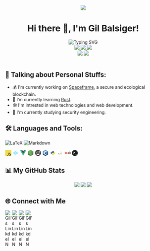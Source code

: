 <div align="center">
  <img src="https://i.giphy.com/media/R03zWv5p1oNSQd91EP/giphy.webp" width="200"/>
  <h1 align="center">Hi there 👋, I'm Gil Balsiger!</h1>
  <img src="https://readme-typing-svg.herokuapp.com?font=Fira+Code&pause=1000&color=ADBAC7&center=true&width=500&lines=I'm+a+High+School+computer+science+student;Computer+graphics+enthousiast;Full+Stack+Developer;I+love+learning+new+things" alt="Typing SVG" />
  <div>
    <a href="https://www.linkedin.com/in/gil-balsiger/">
      <img src="https://img.shields.io/badge/LinkedIn-blue?style=for-the-badge&logo=linkedin" />
    </a>
    <a href="https://www.linkedin.com/in/gil-balsiger/">
      <img src="https://img.shields.io/badge/Instagram-orange?style=for-the-badge&logo=instagram" />
    </a>
    <a href="https://www.linkedin.com/in/gil-balsiger/">
      <img src="https://img.shields.io/badge/Twitter-white?style=for-the-badge&logo=twitter" />
    </a>
  </div>
  <div>
    <img src="https://komarev.com/ghpvc/?username=balsigergil&style=for-the-badge" />
    <img src="https://img.shields.io/github/followers/balsigergil?label=Followers&style=for-the-badge" />
  </div>
</div>

<br/>

## 💫 Talking about Personal Stuffs:

- :moneybag: I'm currently working on [Spaceframe](https://github.com/spaceframeos/spaceframe), a secure and ecological blockchain.
- 🌱 I’m currently learning [Rust](https://github.com/rust-lang/rust).
- :spider_web: I'm intrested in web technologies and web development.
- :school: I'm currently studying security engineering.

<!-- - 🔭 I’m also working on [Artefact](https://github.com/balsigergil/artefact), a Content Management System like WordPress (but better). -->

## 🛠️ Languages and Tools:

![LaTeX](https://img.shields.io/badge/latex-%23008080.svg?style=for-the-badge&logo=latex&logoColor=white)
![Markdown](https://img.shields.io/badge/markdown-%23000000.svg?style=for-the-badge&logo=markdown&logoColor=white)

<code><img height="20" src="https://raw.githubusercontent.com/github/explore/80688e429a7d4ef2fca1e82350fe8e3517d3494d/topics/javascript/javascript.png"></code>
<code><img height="20" src="https://raw.githubusercontent.com/github/explore/80688e429a7d4ef2fca1e82350fe8e3517d3494d/topics/react/react.png"></code>
<code><img height="20" src="https://raw.githubusercontent.com/github/explore/80688e429a7d4ef2fca1e82350fe8e3517d3494d/topics/vue/vue.png"></code>
<code><img height="20" src="https://raw.githubusercontent.com/github/explore/80688e429a7d4ef2fca1e82350fe8e3517d3494d/topics/nodejs/nodejs.png"></code>
<code><img height="20" src="https://raw.githubusercontent.com/github/explore/80688e429a7d4ef2fca1e82350fe8e3517d3494d/topics/rust/rust.png"></code>
<code><img height="20" src="https://raw.githubusercontent.com/github/explore/80688e429a7d4ef2fca1e82350fe8e3517d3494d/topics/cpp/cpp.png"></code>
<code><img height="20" src="https://raw.githubusercontent.com/github/explore/80688e429a7d4ef2fca1e82350fe8e3517d3494d/topics/python/python.png"></code>
<code><img height="20" src="https://raw.githubusercontent.com/github/explore/80688e429a7d4ef2fca1e82350fe8e3517d3494d/topics/mysql/mysql.png"></code>
<code><img height="20" src="https://raw.githubusercontent.com/github/explore/80688e429a7d4ef2fca1e82350fe8e3517d3494d/topics/git/git.png"></code>
<code><img height="20" src="https://raw.githubusercontent.com/github/explore/80688e429a7d4ef2fca1e82350fe8e3517d3494d/topics/terminal/terminal.png"></code>

## 📊 My GitHub Stats

<div align="center">
  <img src="https://github-readme-stats.vercel.app/api?username=balsigergil&show_icons=true&include_all_commits=true&count_private=true&theme=dark" />
  <img src="https://github-readme-streak-stats.herokuapp.com/?user=balsigergil&theme=dark" />
  <img src="https://github-readme-stats.vercel.app/api/top-langs/?username=balsigergil&langs_count=8&layout=compact&theme=dark" />
</div>

## 🌐 Connect with Me

<a href="https://www.linkedin.com/in/gil-balsiger/">
  <img align="left" alt="Gil's LinkdeIN" width="22px" src="https://cdn.jsdelivr.net/npm/simple-icons@v3/icons/linkedin.svg" />
</a>
<a href="https://www.linkedin.com/in/gil-balsiger/">
  <img align="left" alt="Gil's LinkdeIN" width="22px" src="https://cdn.jsdelivr.net/npm/simple-icons@v3/icons/twitter.svg" />
</a>
<a href="https://www.linkedin.com/in/gil-balsiger/">
  <img align="left" alt="Gil's LinkdeIN" width="22px" src="https://cdn.jsdelivr.net/npm/simple-icons@v3/icons/instagram.svg" />
</a>
<a href="https://www.linkedin.com/in/gil-balsiger/">
  <img align="left" alt="Gil's LinkdeIN" width="22px" src="https://cdn.jsdelivr.net/npm/simple-icons@v3/icons/gitlab.svg" />
</a>

